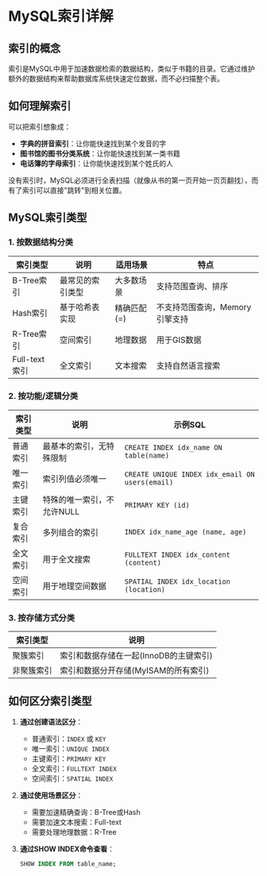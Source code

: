 # MySQL索引详解

## 索引的概念

索引是MySQL中用于加速数据检索的数据结构，类似于书籍的目录。它通过维护额外的数据结构来帮助数据库系统快速定位数据，而不必扫描整个表。

## 如何理解索引

可以把索引想象成：
- **字典的拼音索引**：让你能快速找到某个发音的字
- **图书馆的图书分类系统**：让你能快速找到某一类书籍
- **电话簿的字母索引**：让你能快速找到某个姓氏的人

没有索引时，MySQL必须进行全表扫描（就像从书的第一页开始一页页翻找），而有了索引可以直接"跳转"到相关位置。

## MySQL索引类型

### 1. 按数据结构分类

| 索引类型 | 说明 | 适用场景 | 特点 |
|---------|------|---------|------|
| B-Tree索引 | 最常见的索引类型 | 大多数场景 | 支持范围查询、排序 |
| Hash索引 | 基于哈希表实现 | 精确匹配(=) | 不支持范围查询，Memory引擎支持 |
| R-Tree索引 | 空间索引 | 地理数据 | 用于GIS数据 |
| Full-text索引 | 全文索引 | 文本搜索 | 支持自然语言搜索 |

### 2. 按功能/逻辑分类

| 索引类型 | 说明 | 示例SQL |
|---------|------|---------|
| 普通索引 | 最基本的索引，无特殊限制 | `CREATE INDEX idx_name ON table(name)` |
| 唯一索引 | 索引列值必须唯一 | `CREATE UNIQUE INDEX idx_email ON users(email)` |
| 主键索引 | 特殊的唯一索引，不允许NULL | `PRIMARY KEY (id)` |
| 复合索引 | 多列组合的索引 | `INDEX idx_name_age (name, age)` |
| 全文索引 | 用于全文搜索 | `FULLTEXT INDEX idx_content (content)` |
| 空间索引 | 用于地理空间数据 | `SPATIAL INDEX idx_location (location)` |

### 3. 按存储方式分类

| 索引类型 | 说明 |
|---------|------|
| 聚簇索引 | 索引和数据存储在一起(InnoDB的主键索引) |
| 非聚簇索引 | 索引和数据分开存储(MyISAM的所有索引) |

## 如何区分索引类型

1. **通过创建语法区分**：
   - 普通索引：`INDEX` 或 `KEY`
   - 唯一索引：`UNIQUE INDEX`
   - 主键索引：`PRIMARY KEY`
   - 全文索引：`FULLTEXT INDEX`
   - 空间索引：`SPATIAL INDEX`

2. **通过使用场景区分**：
   - 需要加速精确查询：B-Tree或Hash
   - 需要加速文本搜索：Full-text
   - 需要处理地理数据：R-Tree

3. **通过SHOW INDEX命令查看**：
   ```sql
   SHOW INDEX FROM table_name;
   ```

